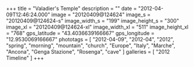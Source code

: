 +++
title = "Valadier's Temple"
description = ""
date = "2012-04-09T12:46:24.000"
image = "20120409@124624"
image_s = "20120409@124624-s"
image_width_s = "199"
image_height_s = "300"
image_xl = "20120409@124624-xl"
image_width_xl = "511"
image_height_xl = "768"
gps_latitude = "43.4036639166667"
gps_longitude = "12.9530069166667"
phototags = [ "2012-04-09", "2012-04", "2012", "spring", "morning", "mountain", "church", "Europe", "Italy", "Marche", "Ancona", "Genga Stazione", "Rosenga", "cave" ]
galleries = [ "2012 Timeline" ]
+++
